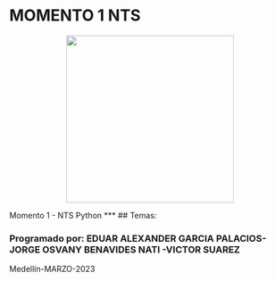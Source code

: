 # MOMENTO 1 NTS
<p align="center">
  <img src="https://miro.medium.com/max/896/1*lrS6GCK1qBVqLZtU5nZHBg.png" width="300" height="300">
</p>
Momento 1 - NTS Python
***
## Temas: 


### Programado por: EDUAR ALEXANDER GARCIA PALACIOS-JORGE OSVANY BENAVIDES NATI -VICTOR SUAREZ
                    

Medellín-MARZO-2023
